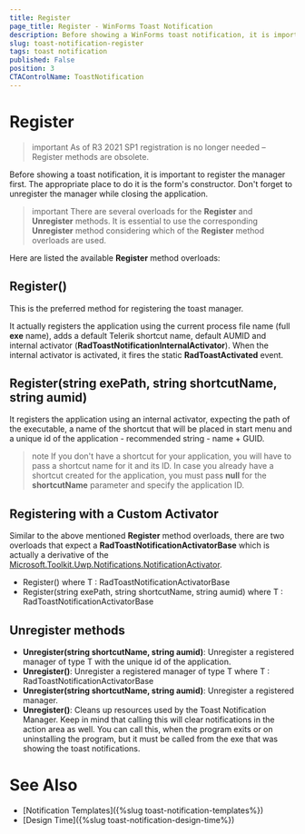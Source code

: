 ```yaml
---
title: Register
page_title: Register - WinForms Toast Notification
description: Before showing a WinForms toast notification, it is important to register the manager first. Learn how to do it.  
slug: toast-notification-register
tags: toast notification
published: False
position: 3 
CTAControlName: ToastNotification
---
```


# Register

>important As of R3 2021 SP1 registration is no longer needed – Register methods are obsolete.

Before showing a toast notification, it is important to register the manager first. The appropriate place to do it is the form's constructor. Don't forget to unregister the manager while closing the application.

>important There are several overloads for the **Register** and **Unregister** methods. It is essential to use the corresponding **Unregister** method considering which of the **Register** method overloads are used. 

Here are listed the available **Register** method overloads:

## Register()

This is the preferred method for registering the toast manager.

It actually registers the application using the current process file name (full **exe** name), adds a default Telerik shortcut name, default AUMID and internal activator (**RadToastNotificationInternalActivator**). When the internal activator is activated, it fires the static **RadToastActivated** event. 

## Register(string exePath, string shortcutName, string aumid)

It registers the application using an internal activator, expecting the path of the executable, a name of the shortcut that will be placed in start menu and a unique id of the application - recommended string - name + GUID.

>note If you don't have a shortcut for your application, you will have to pass a shortcut name for it and its ID. In case you already have a shortcut created for the application, you must pass **null** for the **shortcutName** parameter and specify the application ID. 

## Registering with a Custom Activator 

Similar to the above mentioned **Register** method overloads, there are two overloads that expect a **RadToastNotificationActivatorBase** which is actually a derivative of the [Microsoft.Toolkit.Uwp.Notifications.NotificationActivator](https://docs.microsoft.com/en-us/windows/uwp/design/shell/tiles-and-notifications/send-local-toast-desktop?tabs=msix-sparse).

* Register<T>() where T : RadToastNotificationActivatorBase
* Register<T>(string exePath, string shortcutName, string aumid) where T : RadToastNotificationActivatorBase

## Unregister methods

* **Unregister<T>(string shortcutName, string aumid)**: Unregister a registered manager of type T with the unique id of the application.
* **Unregister<T>()**: Unregister a registered manager of type T where T : RadToastNotificationActivatorBase
* **Unregister(string shortcutName, string aumid)**: Unregister a registered manager.
* **Unregister()**: Cleans up resources used by the Toast Notification Manager. Keep in mind that calling this will clear notifications in the action area as well. You can call this, when the program exits or on uninstalling the program, but it must be called from the exe that was showing the toast notifications.


# See Also

* [Notification Templates]({%slug toast-notification-templates%})
* [Design Time]({%slug toast-notification-design-time%})
 
        

